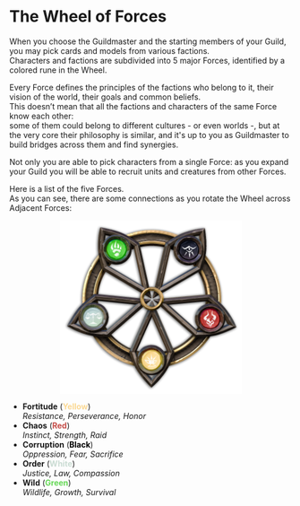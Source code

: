 The Wheel of Forces
===================

When you choose the Guildmaster and the starting members of your Guild, you may pick cards and models from various factions.  
Characters and factions are subdivided into 5 major Forces, identified by a colored rune in the Wheel.

Every Force defines the principles of the factions who belong to it, their vision of the world, their goals and common beliefs.  
This doesn’t mean that all the factions and characters of the same Force know each other:  
some of them could belong to different cultures - or even worlds -, but at the very core their philosophy is similar, and it's up to you as Guildmaster to build bridges across them and find synergies.  

Not only you are able to pick characters from a single Force: as you expand your Guild you will be able to recruit units and creatures from other Forces.  

Here is a list of the five Forces.  
As you can see, there are some connections as you rotate the Wheel across Adjacent Forces:

<img 
    style="display: block; 
           margin-left: auto;
           margin-right: auto;"
    src="../_static/wheel.png"
    alt="Wheel of Forces">
</img>

* **Fortitude** (<span style="color:#fbd892">**Yellow**</span>)<br>
  _Resistance, Perseverance, Honor_
* **Chaos** (<span style="color:#c44c47">**Red**</span>)<br>
  _Instinct, Strength, Raid_
* **Corruption** (<span style="color:black">**Black**</span>)<br>
  _Oppression, Fear, Sacrifice_
* **Order** (<span style="color:#cadcd3">**White**</span>)<br>
  _Justice, Law, Compassion_
* **Wild** (<span style="color:#65d856">**Green**</span>)<br>
  _Wildlife, Growth, Survival_
